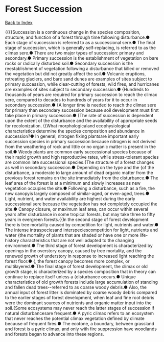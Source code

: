 # Forest Succession
[Back to Index](https://github.com/windows10010/tpoExtractor/blob/master/README.md)

{{{{Succession is a continuous change in the species composition, structure, and function of a forest through time following disturbance.● Each stage of succession is referred to as a successional sere.● The final stage of succession, which is generally self-replacing, is referred to as the climax sere.● There are two major types of succession: primary and secondary.● Primary succession is the establishment of vegetation on bare rocks or radically disturbed soil.● Secondary succession is the reestablishment of vegetation following a disturbance that killed or removed the vegetation but did not greatly affect the soil.● Volcanic eruptions, retreating glaciers, and bare sand dunes are examples of sites subject to primary succession, while clear-cutting of forests, wild fires, and hurricanes are examples of sites subject to secondary succession.● {Hundreds to thousands of years are required for primary succession to reach the climax sere, compared to decades to hundreds of years for it to occur in secondary succession.● {A longer time is needed to reach the climax sere for primary than secondary succession because soil development must first take place in primary succession.● {The rate of succession is dependent upon the extent of the disturbance and the availability of appropriate seeds for recolonization. {{What morphologicaland ecophysiological characteristics determine the species composition and abundance in succession?● In general, nitrogen fixing plantsare important early succession species in primary succession because nitrogen is not derived from the weathering of rock and little or no organic matter is present in the soil.● Weedy plants are common early successional species because of their rapid growth and high reproductive rates, while stress-tolerant species are common late successional species.{The structure of a forest changes as well in secondary succession.● Depending on the type and the {of the disturbance, a moderate to large amount of dead organic matter from the previous forest remains on the site immediately from the disturbance.● The leaf area of the forest is at a minimum and slowly increases as new vegetation occupies the site.● Following a disturbance, such as a fire, the new canopyis largely composed of similar-aged, or even-aged, trees.● Light, nutrient, and water availability are highest during the early successional sere because the vegetation has not completely occupied the site.● Canopy closure, or maximum leaf area, can occur within several years after disturbance in some tropical forests, but may take three to fifty years in evergreen forests.{{In the second stage of forest development there is tree mortality caused by competition for light, nutrients and water.● The intense intraspeciesand interspeciescompetition for light, nutrients and water {the mortality of plants that are shaded or have one or more life-history characteristics that are not well adapted to the changing environment.● The third stage of forest development is characterized by openings in the overstory canopy, caused by tree mortality, and the renewed growth of understory in response to increased light reaching the forest floor.● {, the forest canopy becomes more complex, or multilayered.● The final stage of forest development, the climax or old growth stage, is characterized by a species composition that in theory can continue to replace itself unless a {disturbance occurs.● Unique characteristics of old growth forests include large accumulation of standing and fallen dead trees--referred to as coarse woody debris.● Also, the annual input of forest litter is dominated by coarse woody debris compared to the earlier stages of forest development, when leaf and fine root debris were the dominant sources of nutrients and organic matter input into the soil.{Some ecosystems may never reach the latter stages of succession if natural disturbancesare frequent.● A pyric climax refers to an ecosystem that never reaches the potential climax vegetation defined by climate because of frequent fires.● The ecotone, a boundary, between grassland and forest is a pyric climax, and only with fire suppression have woodlands and forests began to advance into these regions.